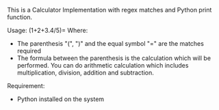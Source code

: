 This is a Calculator Implementation with regex matches and Python print function. 

Usage: (1+2+3.4/5)= 
Where: 
- The parenthesis "(", ")" and the equal symbol "=" are the matches required
- The formula between the parenthesis is the calculation which will be performed. You can do arithmetic calculation which includes multiplication, division, addition and subtraction.

Requirement:
- Python installed on the system
